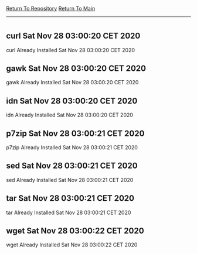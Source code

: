 [Return To Repository](https://github.com/bast69/piholeparser/)
[Return To Main](https://github.com/bast69/piholeparser/blob/master/RecentRunLogs/Mainlog.md)
____________________________________
# 
## curl Sat Nov 28 03:00:20 CET 2020
curl Already Installed Sat Nov 28 03:00:20 CET 2020
## gawk Sat Nov 28 03:00:20 CET 2020
gawk Already Installed Sat Nov 28 03:00:20 CET 2020
## idn Sat Nov 28 03:00:20 CET 2020
idn Already Installed Sat Nov 28 03:00:20 CET 2020
## p7zip Sat Nov 28 03:00:21 CET 2020
p7zip Already Installed Sat Nov 28 03:00:21 CET 2020
## sed Sat Nov 28 03:00:21 CET 2020
sed Already Installed Sat Nov 28 03:00:21 CET 2020
## tar Sat Nov 28 03:00:21 CET 2020
tar Already Installed Sat Nov 28 03:00:21 CET 2020
## wget Sat Nov 28 03:00:22 CET 2020
wget Already Installed Sat Nov 28 03:00:22 CET 2020
